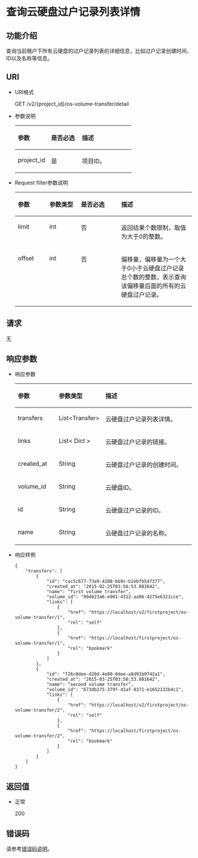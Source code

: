 # 查询云硬盘过户记录列表详情<a name="ZH-CN_TOPIC_0093348353"></a>

## 功能介绍<a name="zh-cn_topic_0092902037_section44805042171914"></a>

查询当前租户下所有云硬盘的过户记录列表的详细信息，比如过户记录创建时间、ID以及名称等信息。

## URI<a name="zh-cn_topic_0092887872_section21748494171940"></a>

-   URI格式

    GET /v2/\{project\_id\}/os-volume-transfer/detail

-   参数说明

    <a name="table5162674110529"></a>
    <table><thead align="left"><tr id="row4741724810529"><th class="cellrowborder" valign="top" width="28.57%" id="mcps1.1.4.1.1"><p id="p1559190910529"><a name="p1559190910529"></a><a name="p1559190910529"></a>参数</p>
    </th>
    <th class="cellrowborder" valign="top" width="26.529999999999998%" id="mcps1.1.4.1.2"><p id="p5498513910529"><a name="p5498513910529"></a><a name="p5498513910529"></a>是否必选</p>
    </th>
    <th class="cellrowborder" valign="top" width="44.9%" id="mcps1.1.4.1.3"><p id="p2461124910529"><a name="p2461124910529"></a><a name="p2461124910529"></a>描述</p>
    </th>
    </tr>
    </thead>
    <tbody><tr id="row4735411910529"><td class="cellrowborder" valign="top" width="28.57%" headers="mcps1.1.4.1.1 "><p id="p1047843010529"><a name="p1047843010529"></a><a name="p1047843010529"></a>project_id</p>
    </td>
    <td class="cellrowborder" valign="top" width="26.529999999999998%" headers="mcps1.1.4.1.2 "><p id="p4344649310529"><a name="p4344649310529"></a><a name="p4344649310529"></a>是</p>
    </td>
    <td class="cellrowborder" valign="top" width="44.9%" headers="mcps1.1.4.1.3 "><p id="p2950506910529"><a name="p2950506910529"></a><a name="p2950506910529"></a>项目ID。</p>
    </td>
    </tr>
    </tbody>
    </table>

-   Request filter参数说明

    <a name="zh-cn_topic_0093348352_table114096539515"></a>
    <table><thead align="left"><tr id="zh-cn_topic_0093348352_row64913538519"><th class="cellrowborder" valign="top" width="17.82178217821782%" id="mcps1.1.5.1.1"><p id="zh-cn_topic_0093348352_p14491115311514"><a name="zh-cn_topic_0093348352_p14491115311514"></a><a name="zh-cn_topic_0093348352_p14491115311514"></a>参数</p>
    </th>
    <th class="cellrowborder" valign="top" width="17.82178217821782%" id="mcps1.1.5.1.2"><p id="zh-cn_topic_0093348352_p54911753125116"><a name="zh-cn_topic_0093348352_p54911753125116"></a><a name="zh-cn_topic_0093348352_p54911753125116"></a>参数类型</p>
    </th>
    <th class="cellrowborder" valign="top" width="22.772277227722775%" id="mcps1.1.5.1.3"><p id="zh-cn_topic_0093348352_p10491105315113"><a name="zh-cn_topic_0093348352_p10491105315113"></a><a name="zh-cn_topic_0093348352_p10491105315113"></a>是否必选</p>
    </th>
    <th class="cellrowborder" valign="top" width="41.584158415841586%" id="mcps1.1.5.1.4"><p id="zh-cn_topic_0093348352_p16491553125110"><a name="zh-cn_topic_0093348352_p16491553125110"></a><a name="zh-cn_topic_0093348352_p16491553125110"></a>描述</p>
    </th>
    </tr>
    </thead>
    <tbody><tr id="zh-cn_topic_0093348352_row64916530515"><td class="cellrowborder" valign="top" width="17.82178217821782%" headers="mcps1.1.5.1.1 "><p id="zh-cn_topic_0093348352_p14491953135112"><a name="zh-cn_topic_0093348352_p14491953135112"></a><a name="zh-cn_topic_0093348352_p14491953135112"></a>limit</p>
    </td>
    <td class="cellrowborder" valign="top" width="17.82178217821782%" headers="mcps1.1.5.1.2 "><p id="zh-cn_topic_0093348352_p15491185365111"><a name="zh-cn_topic_0093348352_p15491185365111"></a><a name="zh-cn_topic_0093348352_p15491185365111"></a>int</p>
    </td>
    <td class="cellrowborder" valign="top" width="22.772277227722775%" headers="mcps1.1.5.1.3 "><p id="zh-cn_topic_0093348352_p349155345117"><a name="zh-cn_topic_0093348352_p349155345117"></a><a name="zh-cn_topic_0093348352_p349155345117"></a>否</p>
    </td>
    <td class="cellrowborder" valign="top" width="41.584158415841586%" headers="mcps1.1.5.1.4 "><p id="zh-cn_topic_0093348352_p12491175314513"><a name="zh-cn_topic_0093348352_p12491175314513"></a><a name="zh-cn_topic_0093348352_p12491175314513"></a>返回结果个数限制，取值为大于0的整数。</p>
    </td>
    </tr>
    <tr id="zh-cn_topic_0093348352_row12491135365118"><td class="cellrowborder" valign="top" width="17.82178217821782%" headers="mcps1.1.5.1.1 "><p id="zh-cn_topic_0093348352_p54911153165115"><a name="zh-cn_topic_0093348352_p54911153165115"></a><a name="zh-cn_topic_0093348352_p54911153165115"></a>offset</p>
    </td>
    <td class="cellrowborder" valign="top" width="17.82178217821782%" headers="mcps1.1.5.1.2 "><p id="zh-cn_topic_0093348352_p0491145315116"><a name="zh-cn_topic_0093348352_p0491145315116"></a><a name="zh-cn_topic_0093348352_p0491145315116"></a>int</p>
    </td>
    <td class="cellrowborder" valign="top" width="22.772277227722775%" headers="mcps1.1.5.1.3 "><p id="zh-cn_topic_0093348352_p549165318518"><a name="zh-cn_topic_0093348352_p549165318518"></a><a name="zh-cn_topic_0093348352_p549165318518"></a>否</p>
    </td>
    <td class="cellrowborder" valign="top" width="41.584158415841586%" headers="mcps1.1.5.1.4 "><p id="zh-cn_topic_0093348352_p164913532515"><a name="zh-cn_topic_0093348352_p164913532515"></a><a name="zh-cn_topic_0093348352_p164913532515"></a>偏移量，偏移量为一个大于0小于云硬盘过户记录总个数的整数，表示查询该偏移量后面的所有的云硬盘过户记录。</p>
    </td>
    </tr>
    </tbody>
    </table>


## 请求<a name="zh-cn_topic_0092902037_section3832507172056"></a>

无

## 响应参数<a name="zh-cn_topic_0092902037_section23586530172122"></a>

-   响应参数

    <a name="zh-cn_topic_0092902037_table6685576181553"></a>
    <table><thead align="left"><tr id="zh-cn_topic_0092902037_row1296752181553"><th class="cellrowborder" valign="top" width="23.377662233776622%" id="mcps1.1.4.1.1"><p id="p6080130411503"><a name="p6080130411503"></a><a name="p6080130411503"></a>参数</p>
    </th>
    <th class="cellrowborder" valign="top" width="23.377662233776622%" id="mcps1.1.4.1.2"><p id="p2595862911503"><a name="p2595862911503"></a><a name="p2595862911503"></a>参数类型</p>
    </th>
    <th class="cellrowborder" valign="top" width="53.24467553244675%" id="mcps1.1.4.1.3"><p id="p5937927111503"><a name="p5937927111503"></a><a name="p5937927111503"></a>描述</p>
    </th>
    </tr>
    </thead>
    <tbody><tr id="row16672154705720"><td class="cellrowborder" valign="top" width="23.377662233776622%" headers="mcps1.1.4.1.1 "><p id="p8672104718574"><a name="p8672104718574"></a><a name="p8672104718574"></a>transfers</p>
    </td>
    <td class="cellrowborder" valign="top" width="23.377662233776622%" headers="mcps1.1.4.1.2 "><p id="p20672114718571"><a name="p20672114718571"></a><a name="p20672114718571"></a>List&lt;Transfer&gt;</p>
    </td>
    <td class="cellrowborder" valign="top" width="53.24467553244675%" headers="mcps1.1.4.1.3 "><p id="p1467213472575"><a name="p1467213472575"></a><a name="p1467213472575"></a>云硬盘过户记录列表详情。</p>
    </td>
    </tr>
    <tr id="zh-cn_topic_0092902037_row12974480107"><td class="cellrowborder" valign="top" width="23.377662233776622%" headers="mcps1.1.4.1.1 "><p id="zh-cn_topic_0092902037_p1097410819109"><a name="zh-cn_topic_0092902037_p1097410819109"></a><a name="zh-cn_topic_0092902037_p1097410819109"></a>links</p>
    </td>
    <td class="cellrowborder" valign="top" width="23.377662233776622%" headers="mcps1.1.4.1.2 "><p id="zh-cn_topic_0092902037_p797448121011"><a name="zh-cn_topic_0092902037_p797448121011"></a><a name="zh-cn_topic_0092902037_p797448121011"></a>List&lt; Dict &gt;</p>
    </td>
    <td class="cellrowborder" valign="top" width="53.24467553244675%" headers="mcps1.1.4.1.3 "><p id="p62103920115039"><a name="p62103920115039"></a><a name="p62103920115039"></a>云硬盘过户记录的链接。</p>
    </td>
    </tr>
    <tr id="zh-cn_topic_0092902037_row862121220101"><td class="cellrowborder" valign="top" width="23.377662233776622%" headers="mcps1.1.4.1.1 "><p id="zh-cn_topic_0092902037_p1762112141010"><a name="zh-cn_topic_0092902037_p1762112141010"></a><a name="zh-cn_topic_0092902037_p1762112141010"></a>created_at</p>
    </td>
    <td class="cellrowborder" valign="top" width="23.377662233776622%" headers="mcps1.1.4.1.2 "><p id="zh-cn_topic_0092902037_p4623123109"><a name="zh-cn_topic_0092902037_p4623123109"></a><a name="zh-cn_topic_0092902037_p4623123109"></a>String</p>
    </td>
    <td class="cellrowborder" valign="top" width="53.24467553244675%" headers="mcps1.1.4.1.3 "><p id="zh-cn_topic_0092902037_p186221213104"><a name="zh-cn_topic_0092902037_p186221213104"></a><a name="zh-cn_topic_0092902037_p186221213104"></a>云硬盘过户记录的创建时间。</p>
    </td>
    </tr>
    <tr id="zh-cn_topic_0092902037_row569771417102"><td class="cellrowborder" valign="top" width="23.377662233776622%" headers="mcps1.1.4.1.1 "><p id="zh-cn_topic_0092902037_p369761461010"><a name="zh-cn_topic_0092902037_p369761461010"></a><a name="zh-cn_topic_0092902037_p369761461010"></a>volume_id</p>
    </td>
    <td class="cellrowborder" valign="top" width="23.377662233776622%" headers="mcps1.1.4.1.2 "><p id="zh-cn_topic_0092902037_p769712143104"><a name="zh-cn_topic_0092902037_p769712143104"></a><a name="zh-cn_topic_0092902037_p769712143104"></a>String</p>
    </td>
    <td class="cellrowborder" valign="top" width="53.24467553244675%" headers="mcps1.1.4.1.3 "><p id="zh-cn_topic_0092902037_p56979145107"><a name="zh-cn_topic_0092902037_p56979145107"></a><a name="zh-cn_topic_0092902037_p56979145107"></a>云硬盘ID。</p>
    </td>
    </tr>
    <tr id="zh-cn_topic_0092902037_row2457217151019"><td class="cellrowborder" valign="top" width="23.377662233776622%" headers="mcps1.1.4.1.1 "><p id="zh-cn_topic_0092902037_p94571174106"><a name="zh-cn_topic_0092902037_p94571174106"></a><a name="zh-cn_topic_0092902037_p94571174106"></a>id</p>
    </td>
    <td class="cellrowborder" valign="top" width="23.377662233776622%" headers="mcps1.1.4.1.2 "><p id="zh-cn_topic_0092902037_p174577172105"><a name="zh-cn_topic_0092902037_p174577172105"></a><a name="zh-cn_topic_0092902037_p174577172105"></a>String</p>
    </td>
    <td class="cellrowborder" valign="top" width="53.24467553244675%" headers="mcps1.1.4.1.3 "><p id="p20497649115033"><a name="p20497649115033"></a><a name="p20497649115033"></a>云硬盘过户记录的ID。</p>
    </td>
    </tr>
    <tr id="zh-cn_topic_0092902037_row527752431012"><td class="cellrowborder" valign="top" width="23.377662233776622%" headers="mcps1.1.4.1.1 "><p id="zh-cn_topic_0092902037_p10277112415105"><a name="zh-cn_topic_0092902037_p10277112415105"></a><a name="zh-cn_topic_0092902037_p10277112415105"></a>name</p>
    </td>
    <td class="cellrowborder" valign="top" width="23.377662233776622%" headers="mcps1.1.4.1.2 "><p id="zh-cn_topic_0092902037_p4277132441017"><a name="zh-cn_topic_0092902037_p4277132441017"></a><a name="zh-cn_topic_0092902037_p4277132441017"></a>String</p>
    </td>
    <td class="cellrowborder" valign="top" width="53.24467553244675%" headers="mcps1.1.4.1.3 "><p id="p44618758115033"><a name="p44618758115033"></a><a name="p44618758115033"></a>云硬盘过户记录的名称。</p>
    </td>
    </tr>
    </tbody>
    </table>


-   响应样例

    ```
    {
        "transfers": [
            {
                "id": "cac5c677-73a9-4288-bb9c-b2ebfb547377", 
                "created_at": "2015-02-25T03:56:53.081642", 
                "name": "first volume transfer", 
                "volume_id": "894623a6-e901-4312-aa06-4275e6321cce", 
                "links": [
                    {
                        "href": "https://localhost/v2/firstproject/os-volume-transfer/1", 
                        "rel": "self"
                    }, 
                    {
                        "href": "https://localhost/firstproject/os-volume-transfer/1", 
                        "rel": "bookmark"
                    }
                ]
            }, 
            {
                "id": "f26c0dee-d20d-4e80-8dee-a8d91b9742a1", 
                "created_at": "2015-03-25T03:56:53.081642", 
                "name": "second volume transfer", 
                "volume_id": "673db275-379f-41af-8371-e1652132b4c1", 
                "links": [
                    {
                        "href": "https://localhost/v2/firstproject/os-volume-transfer/2", 
                        "rel": "self"
                    }, 
                    {
                        "href": "https://localhost/firstproject/os-volume-transfer/2", 
                        "rel": "bookmark"
                    }
                ]
            }
        ]
    }
    ```


## 返回值<a name="zh-cn_topic_0092902037_section10353980172239"></a>

-   正常

    200


## 错误码<a name="section431317151242"></a>

请参考[错误码说明](错误码说明.md)。

